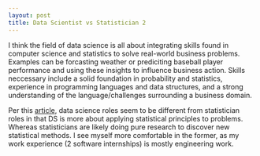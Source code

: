 ```yaml
---
layout: post
title: Data Scientist vs Statistician 2
---
```


I think the field of data science is all about integrating skills found in computer science and statistics to solve real-world business problems. Examples can be forcasting weather or prediciting baseball player performance and using these insights to influence business action. Skills neccessary include a solid foundation in probability and statistics, experience in programming languages and data structures, and a strong understanding of the language/challenges surrounding a business domain. 

Per this [article](https://mixpanel.com/blog/this-is-the-difference-between-statistics-and-data-science/), data science roles seem to be different from statistician roles in that DS is more about applying statistical principles to problems. Whereas statisticians are likely doing pure research to discover new statistical methods. I see myself more comfortable in the former, as my work experience (2 software internships) is mostly engineering work.
